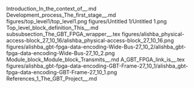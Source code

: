 Introduction_In_the_context_of__.md
Development_process_The_first_stage__.md
figures/top_level1/top_level1.png
figures/Untitled 1/Untitled 1.png
Top_level_block_definition_This__.md
subsubsection_The_GBT_FPGA_wrapper__.tex
figures/alishba_physical-access-block_27_10_16/alishba_physical-access-block_27_10_16.png
figures/alishba_gbt-fpga-data-encoding-Wide-Bus-27_10_2/alishba_gbt-fpga-data-encoding-Wide-Bus-27_10_2.png
Module_block_Module_block_Transmits__.md
A_GBT_FPGA_link_is__.tex
figures/alishba_gbt-fpga-data-encoding-GBT-Frame-27_10_1/alishba_gbt-fpga-data-encoding-GBT-Frame-27_10_1.png
References_1_The_GBT_Project__.md